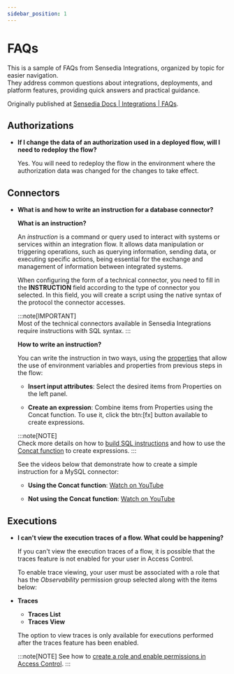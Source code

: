 ```yaml
---
sidebar_position: 1
---
```


# FAQs

This is a sample of FAQs from Sensedia Integrations, organized by topic for easier navigation.  
They address common questions about integrations, deployments, and platform features, providing quick answers and practical guidance.  

Originally published at [Sensedia Docs | Integrations | FAQs](https://docs.sensedia.com/en/integrations-guide/Latest/faqs.html).

## Authorizations

- **If I change the data of an authorization used in a deployed flow, will I need to redeploy the flow?**

  Yes. You will need to redeploy the flow in the environment where the authorization data was changed for the changes to take effect.

## Connectors

- **What is and how to write an instruction for a database connector?**

   **What is an instruction?**

   An *instruction* is a command or query used to interact with systems or services within an integration flow.
   It allows data manipulation or triggering operations, such as querying information, sending data, or executing specific actions, being essential for the exchange and management of information between integrated systems.

   When configuring the form of a technical connector, you need to fill in the **INSTRUCTION** field according to the type of connector you selected.
   In this field, you will create a script using the native syntax of the protocol the connector accesses.

   :::note[IMPORTANT]    
   Most of the technical connectors available in Sensedia Integrations require instructions with SQL syntax.
   :::

    **How to write an instruction?**

  You can write the instruction in two ways, using the [properties](https://docs.sensedia.com/en/integrations-guide/Latest/properties.html) that allow the use of environment variables and properties from previous steps in the flow:

  * **Insert input attributes**: Select the desired items from Properties on the left panel.

  * **Create an expression**: Combine items from Properties using the Concat function.
To use it, click the btn:[fx] button available to create expressions.

  :::note[NOTE]    
  Check more details on how to [build SQL instructions](https://docs.sensedia.com/en/integrations-guide/Latest/connectors-sql-instructions.html) and how to use the [Concat function](https://docs.sensedia.com/en/integrations-guide/Latest/connectors-concat.html) to create expressions.
  :::

    See the videos below that demonstrate how to create a simple instruction for a MySQL connector:

    * **Using the Concat function**: [Watch on YouTube](https://www.youtube.com/watch?v=zwJoaMFtoTE&t=24s)

    * **Not using the Concat function**: [Watch on YouTube](https://www.youtube.com/watch?v=W0tR-Ifh3s8&t=31s)

## Executions

- **I can't view the execution traces of a flow. What could be happening?**

  If you can't view the execution traces of a flow, it is possible that the traces feature is not enabled for your user in Access Control.

  To enable trace viewing, your user must be associated with a role that has the *Observability* permission group selected along with the items below:

- **Traces**
  - **Traces List**
  - **Traces View**

  The option to view traces is only available for executions performed after the traces feature has been enabled.
 
  :::note[NOTE] 
  See how to [create a role and enable permissions in Access Control](https://docs.sensedia.com/en/access-control-guide/Latest/policies.html#create_policy).
  :::

